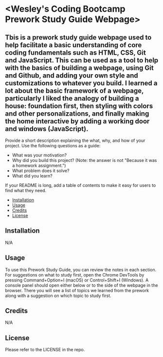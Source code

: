 # <Wesley's Coding Bootcamp Prework Study Guide Webpage>

## Tbis is a prework study guide webpage used to help facilitate a basic understanding of core coding fundamentals such as HTML, CSS, Git and JavaScript. This can be used as a tool to help with the basics of building a webpage, using Git and Github, and adding your own style and customizations to whatever you build. I learned a lot about the basic framework of a webpage, particularly I liked the analogy of building a house: foundation first, then styling with colors and other personalizations, and finally making the home interactive by adding a working door and windows (JavaScript).

Provide a short description explaining the what, why, and how of your project. Use the following questions as a guide:

- What was your motivation?
- Why did you build this project? (Note: the answer is not "Because it was a homework assignment.")
- What problem does it solve?
- What did you learn?

If your README is long, add a table of contents to make it easy for users to find what they need.

- [Installation](#installation)
- [Usage](#usage)
- [Credits](#credits)
- [License](#license)

## Installation

N/A

## Usage

To use this Prework Study Guide, you can review the notes in each section. For suggestions on what to study first, open the Chrome DevTools by pressing Command+Option+I (macOS) or Control+Shift+I (Windows). A console panel should open either below or to the side of the webpage in the browser. There you will see a list of topics we learned from the prework along with a suggestion on which topic to study first.

## Credits

N/A

## License

Please refer to the LICENSE in the repo.